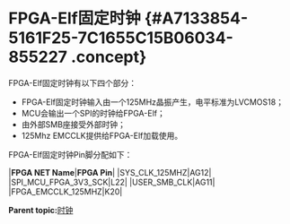 # FPGA-Elf固定时钟 {#A7133854-5161F25-7C1655C15B06034-855227 .concept}

FPGA-Elf固定时钟有以下四个部分：

-   FPGA-Elf固定时钟输入由一个125MHz晶振产生，电平标准为LVCMOS18；
-   MCU会输出一个SPI的时钟给FPGA-Elf；
-   由外部SMB座接受外部时钟；
-   125Mhz EMCCLK提供给FPGA-Elf加载使用。

FPGA-Elf固定时钟Pin脚分配如下：

|**FPGA NET Name**|**FPGA Pin**|
|SYS\_CLK\_125MHZ|AG12|
|SPI\_MCU\_FPGA\_3V3\_SCK|L22|
|USER\_SMB\_CLK|AG11|
|FPGA\_EMCCLK\_125MHZ|K20|

**Parent topic:**[时钟](../concepts/EpicElfug_时钟.md)

